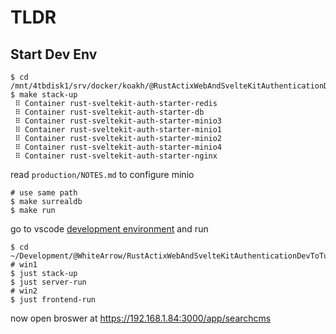 # TLDR

## Start Dev Env

```shell
$ cd /mnt/4tbdisk1/srv/docker/koakh/@RustActixWebAndSvelteKitAuthenticationDevToTutorial
$ make stack-up
 ⠿ Container rust-sveltekit-auth-starter-redis
 ⠿ Container rust-sveltekit-auth-starter-db
 ⠿ Container rust-sveltekit-auth-starter-minio3
 ⠿ Container rust-sveltekit-auth-starter-minio1
 ⠿ Container rust-sveltekit-auth-starter-minio2
 ⠿ Container rust-sveltekit-auth-starter-minio4
 ⠿ Container rust-sveltekit-auth-starter-nginx
```

read `production/NOTES.md` to configure minio

```shell
# use same path
$ make surrealdb
$ make run
```

go to vscode [development environment](kunbutu-2310-pmox:~/Development/@WhiteArrow/RustActixWebAndSvelteKitAuthenticationDevToTutorial) and run

```shell
$ cd ~/Development/@WhiteArrow/RustActixWebAndSvelteKitAuthenticationDevToTutorial
# win1
$ just stack-up
$ just server-run
# win2
$ just frontend-run
```

now open broswer at <https://192.168.1.84:3000/app/searchcms>
